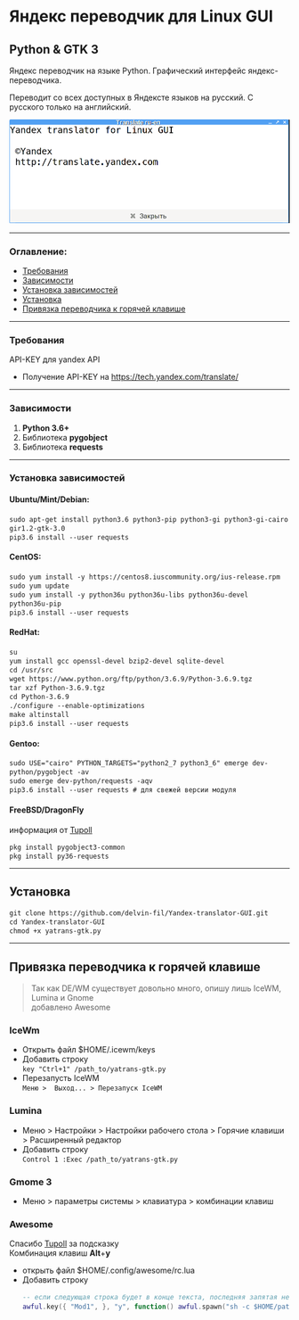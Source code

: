 # Яндекс переводчик для Linux GUI 
## Python & GTK 3

Яндекс переводчик на языке Python.
Графический интерфейс яндекс-переводчика.

Переводит со всех доступных в Яндексте языков на русский. С русского только на английский.

![screenshot](https://github.com/delvin-fil/Yandex-translator-GUI/blob/master/screenshot.png)

---
### Оглавление:
* [Требования](https://github.com/delvin-fil/Yandex-translator-GUI#%D1%82%D1%80%D0%B5%D0%B1%D0%BE%D0%B2%D0%B0%D0%BD%D0%B8%D1%8F)
* [Зависимости](https://github.com/delvin-fil/Yandex-translator-GUI#%D0%B7%D0%B0%D0%B2%D0%B8%D1%81%D0%B8%D0%BC%D0%BE%D1%81%D1%82%D0%B8)
* [Установка зависимостей](https://github.com/delvin-fil/Yandex-translator-GUI#%D1%83%D1%81%D1%82%D0%B0%D0%BD%D0%BE%D0%B2%D0%BA%D0%B0-%D0%B7%D0%B0%D0%B2%D0%B8%D1%81%D0%B8%D0%BC%D0%BE%D1%81%D1%82%D0%B5%D0%B9)
* [Установка](https://github.com/delvin-fil/Yandex-translator-GUI#%D1%83%D1%81%D1%82%D0%B0%D0%BD%D0%BE%D0%B2%D0%BA%D0%B0)
* [Привязка переводчика к горячей клавише](https://github.com/delvin-fil/Yandex-translator-GUI#%D0%BF%D1%80%D0%B8%D0%B2%D1%8F%D0%B7%D0%BA%D0%B0-%D0%BF%D0%B5%D1%80%D0%B5%D0%B2%D0%BE%D0%B4%D1%87%D0%B8%D0%BA%D0%B0-%D0%BA-%D0%B3%D0%BE%D1%80%D1%8F%D1%87%D0%B5%D0%B9-%D0%BA%D0%BB%D0%B0%D0%B2%D0%B8%D1%88%D0%B5)

---
### Требования
API-KEY для yandex API
- Получение API-KEY на https://tech.yandex.com/translate/

---
### Зависимости
1. **Python 3.6+**
2. Библиотека **pygobject**
3. Библиотека **requests**

---
### Установка зависимостей
#### Ubuntu/Mint/Debian:
```shell
sudo apt-get install python3.6 python3-pip python3-gi python3-gi-cairo gir1.2-gtk-3.0
pip3.6 install --user requests
```
#### CentOS:
```shell
sudo yum install -y https://centos8.iuscommunity.org/ius-release.rpm
sudo yum update
sudo yum install -y python36u python36u-libs python36u-devel python36u-pip
pip3.6 install --user requests
```
#### RedHat:
```shell
su
yum install gcc openssl-devel bzip2-devel sqlite-devel
cd /usr/src
wget https://www.python.org/ftp/python/3.6.9/Python-3.6.9.tgz
tar xzf Python-3.6.9.tgz
cd Python-3.6.9
./configure --enable-optimizations
make altinstall
pip3.6 install --user requests
```
#### Gentoo:
```shell
sudo USE="cairo" PYTHON_TARGETS="python2_7 python3_6" emerge dev-python/pygobject -av
sudo emerge dev-python/requests -aqv
pip3.6 install --user requests # для свежей версии модуля
```
#### FreeBSD/DragonFly 
информация от [Tupoll](https://github.com/tupoll)
```shell
pkg install pygobject3-common
pkg install py36-requests
```
---
## Установка

```
git clone https://github.com/delvin-fil/Yandex-translator-GUI.git
cd Yandex-translator-GUI
chmod +x yatrans-gtk.py
```

---
## Привязка переводчика к горячей клавише
> Так как DE/WM существует довольно много, опишу лишь IceWM, Lumina и Gnome<br>
> добавлено Awesome

### IceWm
- Открыть файл $HOME/.icewm/keys
- Добавить строку<br> 
	```key "Ctrl+1" /path_to/yatrans-gtk.py```
- Перезапусть IceWM<br>
	```Меню >  Выход... > Перезапуск IceWM```

### Lumina
- Меню > Настройки > Настройки рабочего стола > Горячие клавиши > Расширенный редактор
- Добавить строку<br>
	```Control 1 :Exec /path_to/yatrans-gtk.py```

### Gmome 3
- Меню > параметры системы > клавиатура > комбинации клавиш

### Awesome
Спасибо [Tupoll](https://github.com/tupoll) за подсказку<br>
Комбинация клавиш **Alt**+**y** 

- открыть файл $HOME/.config/awesome/rc.lua
- Добавить строку<br>
	```LUA
	-- если следующая строка будет в конце текста, последняя запятая не нужна
	awful.key({ "Mod1", }, "y", function() awful.spawn("sh -c $HOME/path/to/yatrans-gtk.py")end),
	```
 